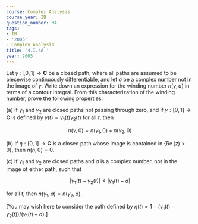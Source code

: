 ```yaml
---
course: Complex Analysis
course_year: IB
question_number: 34
tags:
- IB
- '2005'
- Complex Analysis
title: '4.I.4A '
year: 2005
---
```



Let $\gamma:[0,1] \rightarrow \mathbf{C}$ be a closed path, where all paths are assumed to be piecewise continuously differentiable, and let $a$ be a complex number not in the image of $\gamma$. Write down an expression for the winding number $n(\gamma, a)$ in terms of a contour integral. From this characterization of the winding number, prove the following properties:

(a) If $\gamma_{1}$ and $\gamma_{2}$ are closed paths not passing through zero, and if $\gamma:[0,1] \rightarrow \mathbf{C}$ is defined by $\gamma(t)=\gamma_{1}(t) \gamma_{2}(t)$ for all $t$, then

$$n(\gamma, 0)=n\left(\gamma_{1}, 0\right)+n\left(\gamma_{2}, 0\right)$$

(b) If $\eta:[0,1] \rightarrow \mathbf{C}$ is a closed path whose image is contained in $\{\operatorname{Re}(z)>0\}$, then $n(\eta, 0)=0$.

(c) If $\gamma_{1}$ and $\gamma_{2}$ are closed paths and $a$ is a complex number, not in the image of either path, such that

$$\left|\gamma_{1}(t)-\gamma_{2}(t)\right|<\left|\gamma_{1}(t)-a\right|$$

for all $t$, then $n\left(\gamma_{1}, a\right)=n\left(\gamma_{2}, a\right)$.

[You may wish here to consider the path defined by $\eta(t)=1-\left(\gamma_{1}(t)-\gamma_{2}(t)\right) /\left(\gamma_{1}(t)-a\right)$.]